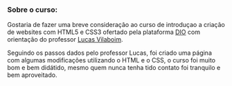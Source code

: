 ### Sobre o curso:

Gostaria de fazer uma breve consideração ao curso de introduçao a criação de websites com HTML5 e CSS3 ofertado pela plataforma [DIO](www.dio.me) com orientação do professor [Lucas Vilaboim](www.linkedin.com/in/vilaboim). 

Seguindo os passos dados pelo professor Lucas, foi criado uma página com algumas modificações utilizando o HTML e o CSS, o curso foi muito bom e bem didátido, mesmo quem nunca tenha tido contato foi tranquilo e bem aproveitado.
